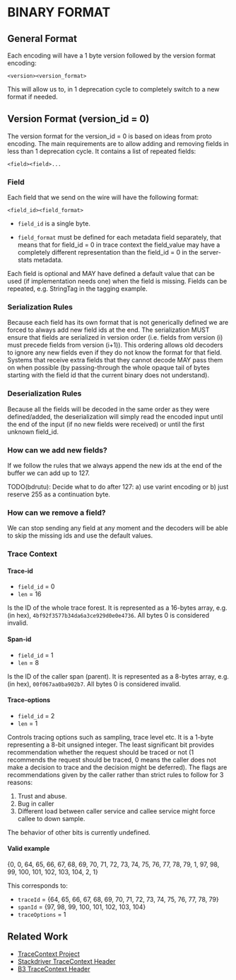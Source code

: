 # BINARY FORMAT

## General Format
Each encoding will have a 1 byte version followed by the version format encoding:

`<version><version_format>`

This will allow us to, in 1 deprecation cycle to completely switch to a new format if needed.

## Version Format (version_id = 0)
The version format for the version_id = 0 is based on ideas from proto encoding. The main 
requirements are to allow adding and removing fields in less than 1 deprecation cycle. It
contains a list of repeated fields:

`<field><field>...`

### Field
Each field that we send on the wire will have the following format:

`<field_id><field_format>`

* `field_id` is a single byte.

* `field_format` must be defined for each metadata field separately, that means that for field_id
 = 0 in trace context the field_value may have a completely different representation than the 
 field_id = 0 in the server-stats metadata.

Each field is optional and MAY have defined a default value that can be used (if implementation 
needs one) when the field is missing. Fields can be repeated, e.g. StringTag in the tagging example.

### Serialization Rules
Because each field has its own format that is not generically defined we are forced to always add
new field ids at the end. The serialization MUST ensure that fields are serialized in version 
order (i.e. fields from version (i) must precede fields from version (i+1)). This ordering 
allows old decoders to ignore any new fields even if they do not know the format for that field.
Systems that receive extra fields that they cannot decode MAY pass them on when possible (by 
passing-through the whole opaque tail of bytes starting with the field id that the current 
binary does not understand).

### Deserialization Rules
Because all the fields will be decoded in the same order as they were defined/added, the 
deserialization will simply read the encoded input until the end of the input (if no new fields 
were received) or until the first unknown field_id.

### How can we add new fields?
If we follow the rules that we always append the new ids at the end of the buffer we can add up 
to 127. 

TODO(bdrutu): Decide what to do after 127: a) use varint encoding or b) just reserve 255 as a 
continuation byte.

### How can we remove a field?
We can stop sending any field at any moment and the decoders will be able to skip the missing ids
and use the default values.

### Trace Context

#### Trace-id

* `field_id` = 0
* `len` = 16

Is the ID of the whole trace forest. It is represented as a 16-bytes array,
e.g. (in hex), `4bf92f3577b34da6a3ce929d0e0e4736`. All bytes 0 is considered invalid.

#### Span-id

* `field_id` = 1
* `len` = 8

Is the ID of the caller span (parent). It is represented as a 8-bytes array,
e.g. (in hex), `00f067aa0ba902b7`. All bytes 0 is considered invalid.

#### Trace-options

* `field_id` = 2
* `len` = 1

Controls tracing options such as sampling, trace level etc. It is a 1-byte
representing a 8-bit unsigned integer. The least significant bit provides
recommendation whether the request should be traced or not (1 recommends the
request should be traced, 0 means the caller does not make a decision to trace
and the decision might be deferred). The flags are recommendations given by the
caller rather than strict rules to follow for 3 reasons:

1.  Trust and abuse.
2.  Bug in caller
3.  Different load between caller service and callee service might force callee to down sample.

The behavior of other bits is currently undefined.

#### Valid example
{0, 0, 64, 65, 66, 67, 68, 69, 70, 71, 72, 73, 74, 75, 76, 77, 78, 79, 1, 97, 98, 99, 100, 101, 
102, 103, 104, 2, 1}

This corresponds to:
* `traceId` = {64, 65, 66, 67, 68, 69, 70, 71, 72, 73, 74, 75, 76, 77, 78, 79}
* `spanId` = {97, 98, 99, 100, 101, 102, 103, 104}
* `traceOptions` = 1

## Related Work
* [TraceContext Project](https://github.com/TraceContext/tracecontext-spec)
* [Stackdriver TraceContext Header](https://cloud.google.com/trace/docs/support)
* [B3 TraceContext Header](https://github.com/openzipkin/b3-propagation)